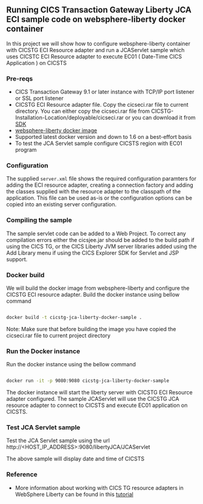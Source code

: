## Running CICS Transaction Gateway Liberty JCA ECI sample code on websphere-liberty docker container

In this project we will show how to configure websphere-liberty container with CICSTG ECI Resource adapter and run a JCAServlet sample which uses CICSTC ECI Resource adapter to execute EC01 ( Date-Time CICS Application ) on CICSTS

### Pre-reqs
* CICS Transaction Gateway 9.1 or later instance with TCP/IP port listener or SSL port listener
* CICSTG ECI Resource adapter file. Copy the cicseci.rar file to current directory. You can either copy the cicseci.rar file from CICSTG-Installation-Location/deployable/cicseci.rar or you can download it from [SDK](https://developer.ibm.com/cics/2016/03/11/cics-tg-sdks/)
* [websphere-liberty docker image](  https://hub.docker.com/_/websphere-liberty/ )
* Supported latest docker version and down to 1.6 on a best-effort basis  
* To test the JCA Servlet sample configure CICSTS region with EC01 program

### Configuration
The supplied `server.xml` file shows the required configuration paramters for adding the ECI resource adapter, 
creating a connection factory and adding the classes supplied with the resource adapter to the classpath of the application. 
This file can be used as-is or the configuration options can be copied into an existing server configuration.

### Compiling the sample
The sample servlet code can be added to a Web Project. To correct any compilation errors either the cicsjee.jar 
should be added to the build path if using the CICS TG, or the CICS Liberty JVM server libraries added using the Add Library
menu if using the CICS Explorer SDK for Servlet and JSP support.

### Docker build
We will build the docker image from websphere-liberty and configure the CICSTG ECI resource adapter. Build the docker instance using bellow command

```sh

docker build -t cicstg-jca-liberty-docker-sample .

```

Note: Make sure that before building the image you have copied the cicseci.rar file to current project directory

### Run the Docker instance
Run the docker instance using the bellow command

```sh

docker run -it -p 9080:9080 cicstg-jca-liberty-docker-sample 

```

The docker instance will start the liberty server with CICSTG ECI Resource adapter configured. The sample JCAServlet will use the CICSTG JCA resource adapter to connect to CICSTS and execute EC01 application on CICSTS.

### Test JCA Servlet sample
Test the JCA Servlet sample using the url http://<HOST_IP_ADDRESS>:9080/libertyJCA/JCAServlet

The above sample will display date and time of CICSTS

### Reference
* More information about working with CICS TG resource adapters in WebSphere Liberty can be found in this [tutorial](https://developer.ibm.com/cics/2014/05/06/using-jca-with-the-cics-tg-in-websphere-liberty-profile/)  
